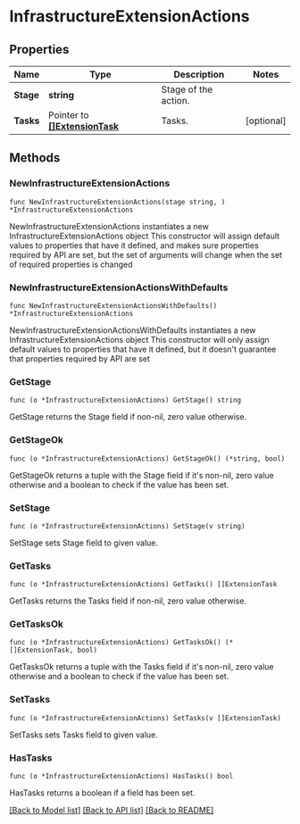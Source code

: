 # InfrastructureExtensionActions

## Properties

Name | Type | Description | Notes
------------ | ------------- | ------------- | -------------
**Stage** | **string** | Stage of the action. | 
**Tasks** | Pointer to [**[]ExtensionTask**](ExtensionTask.md) | Tasks. | [optional] 

## Methods

### NewInfrastructureExtensionActions

`func NewInfrastructureExtensionActions(stage string, ) *InfrastructureExtensionActions`

NewInfrastructureExtensionActions instantiates a new InfrastructureExtensionActions object
This constructor will assign default values to properties that have it defined,
and makes sure properties required by API are set, but the set of arguments
will change when the set of required properties is changed

### NewInfrastructureExtensionActionsWithDefaults

`func NewInfrastructureExtensionActionsWithDefaults() *InfrastructureExtensionActions`

NewInfrastructureExtensionActionsWithDefaults instantiates a new InfrastructureExtensionActions object
This constructor will only assign default values to properties that have it defined,
but it doesn't guarantee that properties required by API are set

### GetStage

`func (o *InfrastructureExtensionActions) GetStage() string`

GetStage returns the Stage field if non-nil, zero value otherwise.

### GetStageOk

`func (o *InfrastructureExtensionActions) GetStageOk() (*string, bool)`

GetStageOk returns a tuple with the Stage field if it's non-nil, zero value otherwise
and a boolean to check if the value has been set.

### SetStage

`func (o *InfrastructureExtensionActions) SetStage(v string)`

SetStage sets Stage field to given value.


### GetTasks

`func (o *InfrastructureExtensionActions) GetTasks() []ExtensionTask`

GetTasks returns the Tasks field if non-nil, zero value otherwise.

### GetTasksOk

`func (o *InfrastructureExtensionActions) GetTasksOk() (*[]ExtensionTask, bool)`

GetTasksOk returns a tuple with the Tasks field if it's non-nil, zero value otherwise
and a boolean to check if the value has been set.

### SetTasks

`func (o *InfrastructureExtensionActions) SetTasks(v []ExtensionTask)`

SetTasks sets Tasks field to given value.

### HasTasks

`func (o *InfrastructureExtensionActions) HasTasks() bool`

HasTasks returns a boolean if a field has been set.


[[Back to Model list]](../README.md#documentation-for-models) [[Back to API list]](../README.md#documentation-for-api-endpoints) [[Back to README]](../README.md)


